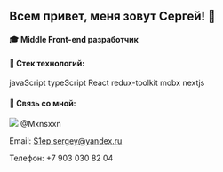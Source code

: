 ## Всем привет, меня зовут Сергей! 👋

#### :mortar_board: Middle Front-end разработчик



#### :crystal_ball: Стек технологий:
javaScript
typeScript
React
redux-toolkit
mobx
nextjs

#### :e-mail: Связь со мной:
<img src="https://img.shields.io/badge/Telegram-2CA5E0?style=for-the-badge&logo=telegram&logoColor=white" /> @Mxnsxxn

Email: S1ep.sergey@yandex.ru

Телефон: +7 903 030 82 04
